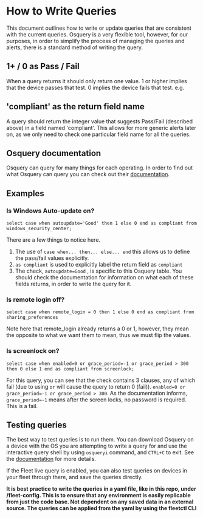 # How to Write Queries

This document outlines how to write or update queries that are consistent with the current queries. Osquery is a very flexible tool, however, for our purposes, in order to simplify the process of managing the queries and alerts, there is a standard method of writing the query.

## 1+ / 0 as Pass / Fail
When a query returns it should only return one value. 1 or higher implies that the device passes that test. 0 implies the device fails that test.
e.g. 

## 'compliant' as the return field name
A query should return the integer value that suggests Pass/Fail (described above) in a field named 'compliant'. This allows for more generic alerts later on, as we only need to check one particular field name for all the queries.

## Osquery documentation
Osquery can query for many things for each operating. In order to find out what Osquery can query you can check out their [documentation](https://osquery.io/schema).

## Examples
### Is Windows Auto-update on?

    select case when autoupdate='Good' then 1 else 0 end as compliant from windows_security_center;

There are a few things to notice here.
1. The use of `case when... then... else... end` this allows us to define the pass/fail values explicitly.
2. `as compliant` is used to explicitly label the return field as `compliant`
3. The check, `autoupdate=Good` , is specific to this Osquery table. You should check the documentation for information on what each of these fields returns, in order to write the query for it.
</ol>

### Is remote login off?

    select case when remote_login = 0 then 1 else 0 end as compliant from sharing_preferences

Note here that remote_login already returns a 0 or 1, however, they mean the opposite to what we want them to mean, thus we must flip the values.

### Is screenlock on?

    select case when enabled=0 or grace_period=-1 or grace_period > 300 then 0 else 1 end as compliant from screenlock;

For this query, you can see that the check contains 3 clauses, any of which fail (due to using `or` will cause the query to return 0 (fail)).
`enabled=0 or grace_period=-1 or grace_period > 300`. As the documentation informs, `grace_period=-1` means after the screen locks, no password is required. This is a fail. 


## Testing queries
The best way to test queries is to run them. You can download Osquery on a device with the OS you are attempting to write a query for and use the interactive query shell by using `osqueryi` command, and `CTRL+C` to exit. 
See the [documentation](https://osquery.readthedocs.io/en/stable/installation/install-macos/) for more details.

If the Fleet live query is enabled, you can also test queries on devices in your fleet through there, and save the queries directly.

**It is best practice to write the queries in a yaml file, like in this repo, under /fleet-config. This is to ensure that any environment is easily replicable from just the code base. Not dependent on any saved data in an external source.
The queries can be applied from the yaml by using the fleetctl CLI**